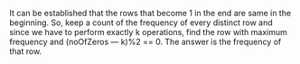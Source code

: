 

It can be established that the rows that become 1 in the end are same in the beginning. So, keep a count of the frequency of every distinct row and since we have to perform exactly k operations, find the row with maximum frequency and (noOfZeros — k)%2 == 0. The answer is the frequency of that row.
